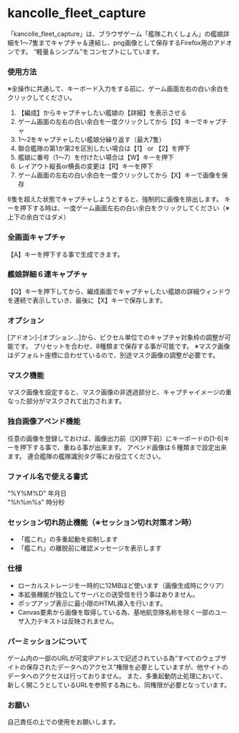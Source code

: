 # kancolle_fleet_capture

「kancolle_fleet_capture」は、ブラウザゲーム「艦隊これくしょん」の艦娘詳細を1～7隻までキャプチャ＆連結し、png画像として保存するFirefox用のアドオンです。
“軽量＆シンプル”をコンセプトにしています。

### 使用方法
※全操作に共通して、キーボード入力をする前に、ゲーム画面左右の白い余白をクリックしてください。

1. 【編成】からキャプチャしたい艦娘の【詳細】を表示させる
2. ゲーム画面の左右の白い余白を一度クリックしてから【S】キーでキャプチャ
3. 1～2をキャプチャしたい艦娘分繰り返す（最大7隻）
4. 聯合艦隊の第1か第2を区別したい場合は【1】 or 【2】を押下
5. 艦娘に番号（1～7）を付けたい場合は【W】キーを押下
6. レイアウト縦長or横長の変更は【R】キーを押下
7. ゲーム画面の左右の白い余白を一度クリックしてから【X】キーで画像を保存

6隻を超えた状態でキャプチャしようとすると、強制的に画像を排出します。
キーを押下する時は、一度ゲーム画面左右の白い余白をクリックしてください（※上下の余白ではダメ）

### 全画面キャプチャ
【A】キーを押下する事で生成できます。

### 艦娘詳細６連キャプチャ
【Q】キーを押下してから、編成画面でキャプチャしたい艦娘の詳細ウィンドウを連続で表示していき、最後に【X】キーで保存します。

### オプション
[アドオン]-[オプション...]から、ピクセル単位でのキャプチャ対象枠の調整が可能です。
プリセットを合わせ、8種類まで保存する事が可能です。
※マスク画像はデフォルト座標に合わせているので、別途マスク画像の調整が必要です。

### マスク機能
マスク画像を設定すると、マスク画像の非透過部分と、キャプチャイメージの重なった部分がマスクされて出力されます。

### 独自画像アペンド機能
任意の画像を登録しておけば、画像出力前（[X]押下前）にキーボードの[1-6]キーを押下する事で、重ねる事が出来ます。
アペンド画像は６種類まで設定出来ます。
連合艦隊の艦隊識別タグ等にお役立てください。

### ファイル名で使える書式
"%Y%M%D" 年月日  
"%h%m%s" 時分秒  

### セッション切れ防止機能（※セッション切れ対策オン時）
* 「艦これ」の多重起動を抑制します
* 「艦これ」の離脱前に確認メッセージを表示します

### 仕様
* ローカルストレージを一時的に12MBほど使います（画像生成時にクリア）
* 本拡張機能が独立してサーバとの送受信を行う事はありません。
* ポップアップ表示に最小限のHTML挿入を行います。
* Canvas要素から画像を取得している為、基地航空隊名称を除く一部のユーザ入力テキストは反映されません。

### パーミッションについて
ゲーム内の一部のURLが可変IPアドレスで記述されている為“すべてのウェブサイトの保存されたデータへのアクセス”権限を必要としていますが、他サイトのデータへのアクセスは行っておりません。
また、多重起動防止処理において、新しく開こうとしているURLを参照する為にも、同権限が必要となっています。

### お願い
自己責任の上での使用をお願いします。
